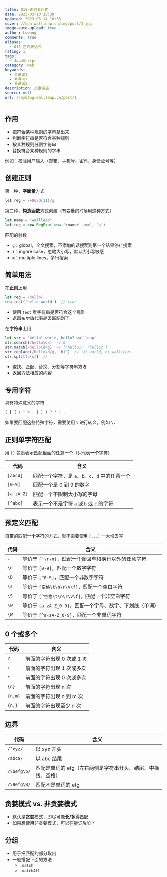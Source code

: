 ```yaml
---
title: 015-正则表达式
date: 2023-03-10 20:39
updated: 2023-03-14 10:53
cover: //cdn.wallleap.cn/img/post/1.jpg
image-auto-upload: true
author: Luwang
comments: true
aliases:
  - 015-正则表达式
rating: 1
tags:
  - JavaScript
category: web
keywords:
  - 关键词1
  - 关键词2
  - 关键词3
description: 文章描述
source: null
url: //myblog.wallleap.cn/post/1
---
```


## 作用

- 把符合某种规则的字串拿出来
- 判断字符串是否符合某种规则
- 按某种规则分割字符串
- 替换符合某种规则的字串

例如：校验用户输入（邮箱、手机号、密码、身份证号等）

## 创建正则

第一种，**字面量**方式

```js
let reg = /+86\d{11}/g
```

第二种，**构造函数**方式创建（有变量的时候用这种方式）

```js
let name = "wallleap"
let reg = new RegExp('www.'+name+'.com', 'g')
```

匹配的参数

- `g`：global，全文搜索，不添加的话搜索到第一个结果停止搜索
- `i`：ingore case，忽略大小写，默认大小写敏感
- `m`：multiple lines，多行搜索

## 简单用法

在**正则**上用

```js
let reg = /hello/
reg.test('hello world')  // true
```

- 使用 `test` 看字符串是否符合这个规则
- 返回布尔值代表是否匹配到了

在**字符串**上用

```js
let str = 'hello1 world, hello2 wallleap'
str.search(/hello\d/)  // 0
str.match(/hello\d/g)  // ['hello1', 'hello2']
str.replace(/hello\d/g, 'hi')  // 'hi world, hi wallleap'
str.split(/\s/)  // 
```

- 查找、匹配、替换、分割等字符串方法
- 返回方法相应的内容

## 专用字符

具有特殊意义的字符

```js
( [ { \ ^ % | } ] ) ? * + .
```

如果要匹配这些特殊字符，需要使用 `\` 进行转义，例如 `\.`

## 正则单字符匹配

用 `[]` 包裹表示匹配里面的任意一个（只代表**一个**字符）

| 代码         | 含义                                  |
| ---------- | ----------------------------------- |
| `[abcd]`   | 匹配一个字符，是 `a`、`b`、`c`、`d` 中的任意一个 |
| `[0-9]`    | 匹配一个是 0 到 9 的数字                     |
| `[a-zA-Z]` | 匹配一个不限制大小写的字母                       |
| `[^abc]`   | 表示一个不是字符 `a` 或 `b` 或 `c` 的字符        |



## 预定义匹配

自带的匹配**一个**字符的方式，就不需要使用 `[...]` 一大堆去写

| 代码 | 含义                                                 |
| ---- | ---------------------------------------------------- |
| `.`  | 等价于 `[^\r\n]`，匹配一个除回车和换行以外的任意字符 |
| `\d` | 等价于 `[0-9]`，匹配一个数字字符                     |
| `\D` | 等价于 `[^0-9]`，匹配一个非数字字符                  |
| `\s` | 等价于 `[空格\t\n\r\v\f]`，匹配一个空白字符          |
| `\S` | 等价于 `[^空格\t\n\r\v\f]`，匹配一个非空白字符       |
| `\w` | 等价于 `[a-zA-Z_0-9]`，匹配一个字母、数字、下划线（单词）    |
| `\W` | 等价于 `[^a-zA-Z_0-9]`，匹配一个非单词字符           |

## 0 个或多个

| 代码 | 含义                                                 |
| ---- | ---------------------------------------------------- |
| `?`  | 前面的字符出现 0 次或 1 次 |
| `+` | 前面的字符出现 1 次或多次                     |
| `*` | 前面的字符出现 0 次或多次                  |
| `{n}` | 前面的字符出现 n 次          |
| `{n,m}` | 前面的字符出现 n 到 m 次      |
| `{n,}` | 前面的字符出现至少 n 次    |

## 边界

| 代码 | 含义                                                 |
| ---- | ---------------------------------------------------- |
| `/^xyz/`  | 以 xyz 开头 |
| `/abc$/` | 以 abc 结尾                     |
| `/\befg\b/` | 匹配是单词的 efg（左右两侧是字符串开头、结尾、中横线、空格）                  |
| `/\Befg\B/` | 匹配不是单词的 efg          |

## 贪婪模式 vs. 非贪婪模式

- 默认是**贪婪**模式，即尽可能**长/多**得匹配
- 如果想使用非贪婪模式，可以在量词后加 `?`

## 分组

- 用于把匹配的部分取出
- 一般搭配下面的方法
	- `.match`
	- `.matchAll`




